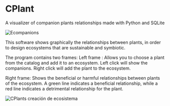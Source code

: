 # CPlant
A visualizer of companion plants relationships made with Python and SQLite

![Ecompanions](https://user-images.githubusercontent.com/49267590/217051512-5da16fec-ff00-4077-ba79-9a6233d38c1e.png)

This software shows graphically the relationships between plants, in order to design ecosystems that are sustainable and symbiotic.

The program contains two frames:
Left frame : Allows you to choose a plant from the catalog and add it to an ecosystem. Left click will show the companions. Right click will add the plant to the ecosystem.
  
Right frame: Shows the beneficial or harmful relationships between plants of the ecosystem. A green line indicates a beneficial relationship, while a red line indicates a detrimental relationship for the plant. 


![CPlants creación de ecosistema](https://user-images.githubusercontent.com/49267590/217051260-1c25f10c-9b2a-4b14-a579-c42bfcae5dea.png)

